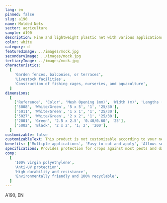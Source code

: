 ```yaml
---
lang: en
pinned: false
slug: a190
name: Molded Nets
sector: agriculture
sample: A190
description: Fine and lightweight plastic net with various applications, such as protecting agricultural crops against animals.
color: white
category: d
featuredImage: ../images/mock.jpg
secondaryImage: ../images/mock.jpg
tertiaryImage: ../images/mock.jpg
characteristics:
  [
    'Garden fences, balconies, or terraces',
    'Livestock facilities',
    'Construction of fishing cages, nurseries, and aquaculture',
  ]
dimensions:
  [
    ['Reference', 'Color', 'Mesh Opening (mm)', 'Width (m)', 'Lengths (m)'],
    ['5008', 'White/Green', '5 x 5', '1', '25/30'],
    ['5011', 'White/Green', '1 x 1', '1', '25/30'],
    ['5027', 'White/Green', '2 x 2', '1', '25/30'],
    ['2001', 'Green', '2.5 x 2.5', '0.40/0.60', '25'],
    ['5002', 'Black', '2 x 2', '1; 2', '200'],
  ]
customizable: false
customizableText: This product is not customizable according to your needs. Contact us for more information.
benefits: ['Multiple applications', 'Easy to cut and apply', 'Allows solar radiation']
specifications: Provides protection for crops against most pests and damage caused by the handling of agricultural tools.
comp:
  [
    '100% virgin polyethylene',
    'Anti-UV protection',
    'High durability and resistance',
    'Environmentally friendly and 100% recyclable',
  ]
---
```


A190, EN
